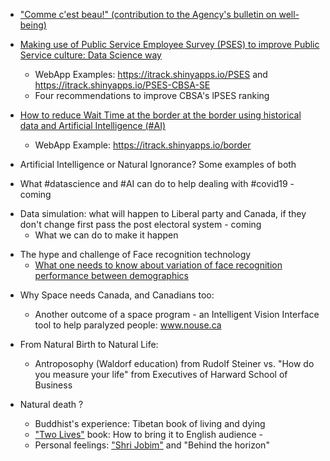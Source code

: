 


- ["Comme c'est beau!" (contribution to the Agency's bulletin on well-being)](https://www.linkedin.com/pulse/contribution-agencys-well-being-dmitry-gorodnichy%2F/)
- [Making use of Public Service Employee Survey (PSES) to improve Public Service culture: Data Science way](https://www.linkedin.com/pulse/analyzing-improving-public-service-performance-using-data-gorodnichy/)
  - WebApp Examples: https://itrack.shinyapps.io/PSES and https://itrack.shinyapps.io/PSES-CBSA-SE
  - Four recommendations to improve CBSA's lPSES ranking 
- [How to reduce Wait Time at the border at the border using historical data and Artificial Intelligence (#AI)](https://www.linkedin.com/pulse/predicting-optimizing-border-wait-time-using-dmitry-gorodnichy/) 
  - WebApp Example: https://itrack.shinyapps.io/border  
 

- Artificial Intelligence or Natural Ignorance? Some examples of both
  <!-- -  What can happen to orgnization run When decision are made -->
- What #datascience and #AI can do to help dealing with #covid19 - coming 


<!-- - How to make electoral reform happen - to make Canada more democratic -->
- Data simulation: what will happen to Liberal party and Canada, if they don't change first pass the post electoral system - coming
  - What we can do to make it happen
<!--   - The problem with proportional representation-->

  <!-- 
- Testing and deploying Biometrics:  good, bad and ugly
 -  What happens when chemists test biometric technology -->
- The hype and challenge of Face recognition technology
  - [What one needs to know about variation of face recognition performance between demographics](https://www.linkedin.com/pulse/what-one-needs-know-variation-face-recognition-system-gorodnichy/)
 
<!-- - Doing Data Science: Computing Science way -->


- Why Space needs Canada, and Canadians too: 
  - Another outcome of a space program - an Intelligent Vision Interface tool to help paralyzed people: www.nouse.ca
  
- From Natural Birth to Natural Life: 
  - Antroposophy (Waldorf education) from Rudolf Steiner vs. "How do you measure your life" from  Executives of Harward School of Business
- Natural death ?
  - Buddhist's experience: Tibetan book of living and dying
  - ["Two Lives"](https://bookdown.org/gorodnichy/twolives-book) book: How to bring it to English audience - 
  - Personal feelings: ["Shri Jobim"](https://bookdown.org/gorodnichy/jobim/) and "Behind the horizon"

<!-- 
- The magic of falling a sleep
- On the magic of composing an original melody   
  - Why not a single original melody came to me lately -->
<!--  
- The beauty and power of diversity and multiculturalism 
  - Parallels:  Russian - Ukraine and US - Canada.
- How to better understand Zelenskly and what is happening now in Ukraine
- Why the war between Russia and Ukraine -->
<!--
- Your link to Ukrainian contemporaty music  one of the most melodic and harmonic in the world
 - How to bring the beauty and powers of other language works of literacture and music? ->
 

![Cover page from children's science magazine featuring the work of Dmitry Gorodnichy](yes-mag-nouse-cover.jpg)


Feedback and thoughts - welcome! 
Send them to [my name]@[my surname].ca

Back to www.gorodnichy.ca
